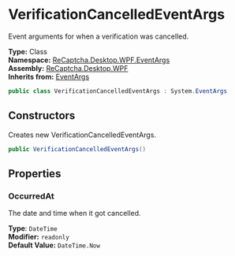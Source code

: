 # VerificationCancelledEventArgs
Event arguments for when a verification was cancelled.

**Type:** Class
<br />
**Namespace:** [ReCaptcha.Desktop.WPF.EventArgs](/ReCaptcha.Desktop/reference/recaptcha.desktop.wpf/eventargs/)
<br />
**Assembly:** [ReCaptcha.Desktop.WPF](/ReCaptcha.Desktop/reference/recaptcha.desktop.wpf/)
<br />
**Inherits from:** [EventArgs](https://learn.microsoft.com/dotnet/api/system.eventargs)

```cs
public class VerificationCancelledEventArgs : System.EventArgs
```

## Constructors
Creates new VerificationCancelledEventArgs.
```cs
public VerificationCancelledEventArgs()
```

## Properties

### OccurredAt
The date and time when it got cancelled.

**Type**: `DateTime`
<br />
**Modifier:** `readonly`
<br />
**Default Value:** `DateTime.Now`